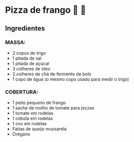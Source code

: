 # Pizza de frango :chicken: :pizza:

## Ingredientes



### MASSA:

- 2 copos de trigo
- 1 pitada de sal
- 1 pitada de açúcar
- 3 colheres de óleo
- 2 colheres de chá de fermento de bolo
- 1 copo de água (o mesmo copo usado para medir o trigo)

### COBERTURA:

- 1 peito pequeno de frango
- 1 sache de molho de tomate para pizzas
- 1 tomate em rodelas
- 1 cebola em rodelas
- 1 ovo em rodelas
- Fatias de queijo mussarela
- Orégano





